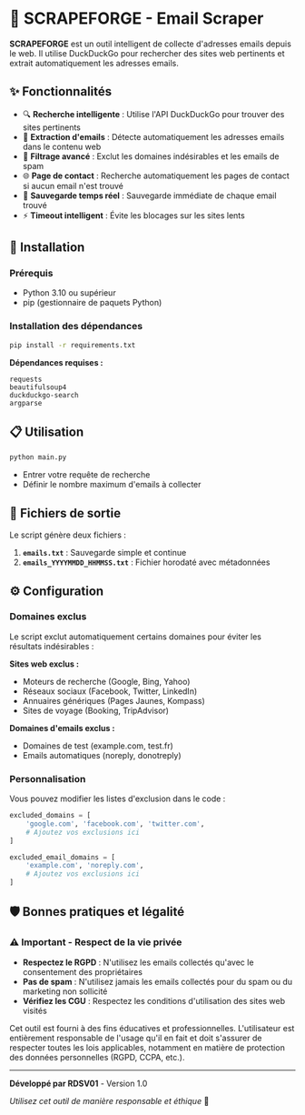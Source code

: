 # 📧 SCRAPEFORGE - Email Scraper

**SCRAPEFORGE** est un outil intelligent de collecte d'adresses emails depuis le web. Il utilise DuckDuckGo pour rechercher des sites web pertinents et extrait automatiquement les adresses emails.

## ✨ Fonctionnalités

- 🔍 **Recherche intelligente** : Utilise l'API DuckDuckGo pour trouver des sites pertinents
- 📧 **Extraction d'emails** : Détecte automatiquement les adresses emails dans le contenu web
- 🎯 **Filtrage avancé** : Exclut les domaines indésirables et les emails de spam
- 🌐 **Page de contact** : Recherche automatiquement les pages de contact si aucun email n'est trouvé
- 💾 **Sauvegarde temps réel** : Sauvegarde immédiate de chaque email trouvé
- ⚡ **Timeout intelligent** : Évite les blocages sur les sites lents

## 🚀 Installation

### Prérequis
- Python 3.10 ou supérieur
- pip (gestionnaire de paquets Python)

### Installation des dépendances

```bash
pip install -r requirements.txt
```

**Dépendances requises :**
```
requests
beautifulsoup4
duckduckgo-search
argparse
```

## 📋 Utilisation

```bash
python main.py
```

- Entrer votre requête de recherche
- Définir le nombre maximum d'emails à collecter


## 📁 Fichiers de sortie

Le script génère deux fichiers :

1. **`emails.txt`** : Sauvegarde simple et continue
2. **`emails_YYYYMMDD_HHMMSS.txt`** : Fichier horodaté avec métadonnées


## ⚙️ Configuration

### Domaines exclus

Le script exclut automatiquement certains domaines pour éviter les résultats indésirables :

**Sites web exclus :**
- Moteurs de recherche (Google, Bing, Yahoo)
- Réseaux sociaux (Facebook, Twitter, LinkedIn)
- Annuaires génériques (Pages Jaunes, Kompass)
- Sites de voyage (Booking, TripAdvisor)

**Domaines d'emails exclus :**
- Domaines de test (example.com, test.fr)
- Emails automatiques (noreply, donotreply)

### Personnalisation

Vous pouvez modifier les listes d'exclusion dans le code :

```python
excluded_domains = [
    'google.com', 'facebook.com', 'twitter.com',
    # Ajoutez vos exclusions ici
]

excluded_email_domains = [
    'example.com', 'noreply.com',
    # Ajoutez vos exclusions ici
]
```

## 🛡️ Bonnes pratiques et légalité

### ⚠️ Important - Respect de la vie privée

- **Respectez le RGPD** : N'utilisez les emails collectés qu'avec le consentement des propriétaires
- **Pas de spam** : N'utilisez jamais les emails collectés pour du spam ou du marketing non sollicité
- **Vérifiez les CGU** : Respectez les conditions d'utilisation des sites web visités

Cet outil est fourni à des fins éducatives et professionnelles. L'utilisateur est entièrement responsable de l'usage qu'il en fait et doit s'assurer de respecter toutes les lois applicables, notamment en matière de protection des données personnelles (RGPD, CCPA, etc.).

---

**Développé par RDSV01** - Version 1.0

*Utilisez cet outil de manière responsable et éthique* 🚀
